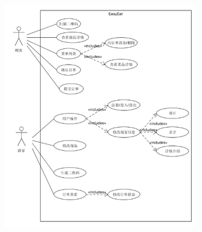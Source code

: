![use_case](https://github.com/ssad2019/pages/blob/master/doc/use_case/%E7%94%A8%E4%BE%8B%E5%9B%BE.png)
